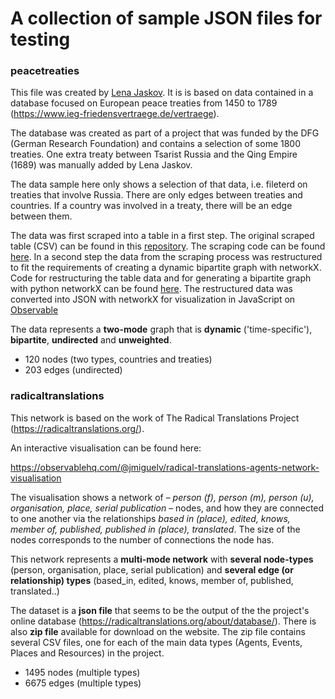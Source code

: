 # A collection of sample JSON files for testing


### peacetreaties
This file was created by [Lena Jaskov](https://github.com/yaslena). It is is based on data contained in a database focused on 
European peace treaties from 1450 to 1789 (https://www.ieg-friedensvertraege.de/vertraege).

The database was created as part of a project that was funded by the DFG (German Research Foundation) 
and contains a selection of some 1800 treaties. One extra treaty between Tsarist Russia and the Qing Empire (1689) was manually added by Lena Jaskov.

The data sample here only shows a selection of that data, i.e. fileterd on treaties that involve Russia. 
There are only edges between treaties and countries. If a country was involved in a treaty, there will be an edge between them.

The data was first scraped into a table in a first step. The original scraped table (CSV) can be found in this [repository](https://github.com/DHARPA-Project/kiara_plugin.network_analysis/blob/develop/examples/data/treaties). The scraping code can be found [here](https://github.com/yaslena/WebScraping). 
In a second step the data from the scraping process was restructured to fit the requirements of creating a dynamic bipartite graph with networkX.
Code for restructuring the table data and for generating a bipartite graph with python networkX can be found [here](https://github.com/yaslena/NetworkAnalysis).
The restructured data was converted into JSON with networkX for visualization in JavaScript on [Observable](https://observablehq.com/@yaslena/dynamic-network-graph)

The data represents a **two-mode** graph that is **dynamic** ('time-specific'), **bipartite**, **undirected** and **unweighted**.

- 120 nodes (two types, countries and treaties)
- 203 edges (undirected)

### radicaltranslations

This network is based on the work of The Radical Translations Project (https://radicaltranslations.org/).

An interactive visualisation can be found here:

https://observablehq.com/@jmiguelv/radical-translations-agents-network-visualisation

The visualisation shows a network of – *person (f), person (m), person (u), organisation, place, serial publication* – nodes, and how they are connected to one another via the relationships *based in (place), edited, knows, member of, published, published in (place), translated*. The size of the nodes corresponds to the number of connections the node has.

This network represents a **multi-mode network** with **several node-types** (person, organisation, place, serial publication) and **several edge (or relationship) types** (based_in, edited, knows, member of, published, translated..)

The dataset is a **json file** that seems to be the output of the the project's online database (https://radicaltranslations.org/about/database/). There is also **zip file** available for download on the website. The zip file contains several CSV files, one for each of the main data types (Agents, Events, Places and Resources) in the project.

- 1495 nodes (multiple types)
- 6675 edges (multiple types)
